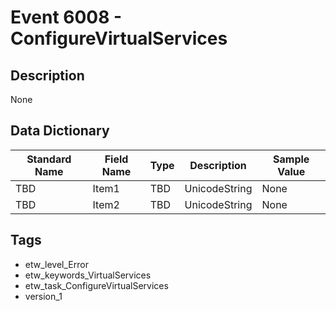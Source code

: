 # Event 6008 - ConfigureVirtualServices

## Description
None

## Data Dictionary
|Standard Name|Field Name|Type|Description|Sample Value|
|---|---|---|---|---|
|TBD|Item1|TBD|UnicodeString|None|None|
|TBD|Item2|TBD|UnicodeString|None|None|

## Tags
* etw_level_Error
* etw_keywords_VirtualServices
* etw_task_ConfigureVirtualServices
* version_1